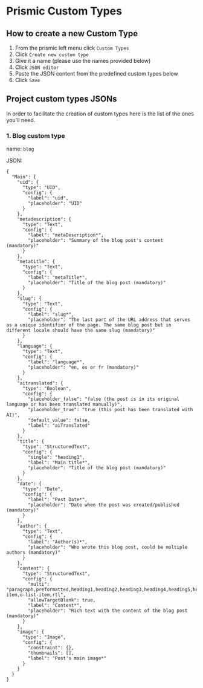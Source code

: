 # Prismic Custom Types

## How to create a new Custom Type
1. From the prismic left menu click `Custom Types`
2. Click `Create new custom type`
3. Give it a name (please use the names provided below)
4. Click `JSON editor`
5. Paste the JSON content from the predefined custom types below
6. Click `Save`

## Project custom types JSONs
In order to facilitate the creation of custom types here is the list of the ones you'll need.

###  1. Blog custom type

name: `blog`

JSON:
```
{
  "Main": {
    "uid": {
      "type": "UID",
      "config": {
        "label": "uid",
        "placeholder": "UID"
      }
    },
    "metadescription": {
      "type": "Text",
      "config": {
        "label": "metaDescription*",
        "placeholder": "Summary of the blog post's content (mandatory)"
      }
    },
    "metatitle": {
      "type": "Text",
      "config": {
        "label": "metaTitle*",
        "placeholder": "Title of the blog post (mandatory)"
      }
    },
    "slug": {
      "type": "Text",
      "config": {
        "label": "slug*",
        "placeholder": "The last part of the URL address that serves as a unique identifier of the page. The same blog post but in different locale should have the same slug (mandatory)"
      }
    },
    "language": {
      "type": "Text",
      "config": {
        "label": "language*",
        "placeholder": "en, es or fr (mandatory)"
      }
    },
    "aitranslated": {
      "type": "Boolean",
      "config": {
        "placeholder_false": "false (the post is in its original language or has been translated manually)",
        "placeholder_true": "true (this post has been translated with AI)",
        "default_value": false,
        "label": "aiTranslated"
      }
    },
    "title": {
      "type": "StructuredText",
      "config": {
        "single": "heading1",
        "label": "Main title*",
        "placeholder": "Title of the blog post (mandatory)"
      }
    },
    "date": {
      "type": "Date",
      "config": {
        "label": "Post Date*",
        "placeholder": "Date when the post was created/published (mandatory)"
      }
    },
    "author": {
      "type": "Text",
      "config": {
        "label": "Author(s)*",
        "placeholder": "Who wrote this blog post, could be multiple authors (mandatory)"
      }
    },
    "content": {
      "type": "StructuredText",
      "config": {
        "multi": "paragraph,preformatted,heading1,heading2,heading3,heading4,heading5,heading6,strong,em,hyperlink,image,embed,list-item,o-list-item,rtl",
        "allowTargetBlank": true,
        "label": "Content*",
        "placeholder": "Rich text with the content of the blog post (mandatory)"
      }
    },
    "image": {
      "type": "Image",
      "config": {
        "constraint": {},
        "thumbnails": [],
        "label": "Post's main image*"
      }
    }
  }
}
```
